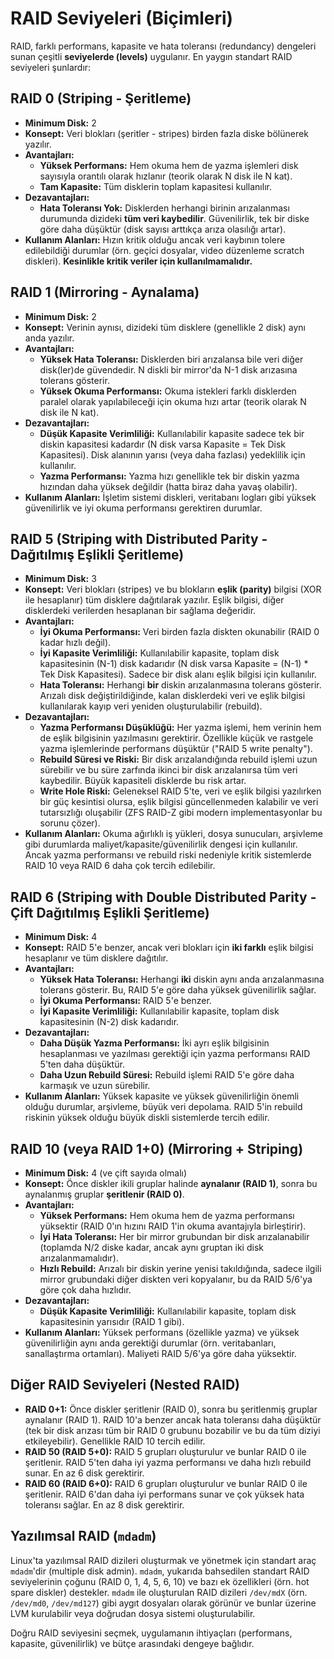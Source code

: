 # RAID Seviyeleri (Biçimleri)

RAID, farklı performans, kapasite ve hata toleransı (redundancy) dengeleri sunan çeşitli **seviyelerde (levels)** uygulanır. En yaygın standart RAID seviyeleri şunlardır:

## RAID 0 (Striping - Şeritleme)

*   **Minimum Disk:** 2
*   **Konsept:** Veri blokları (şeritler - stripes) birden fazla diske bölünerek yazılır.
*   **Avantajları:**
    *   **Yüksek Performans:** Hem okuma hem de yazma işlemleri disk sayısıyla orantılı olarak hızlanır (teorik olarak N disk ile N kat).
    *   **Tam Kapasite:** Tüm disklerin toplam kapasitesi kullanılır.
*   **Dezavantajları:**
    *   **Hata Toleransı Yok:** Disklerden herhangi birinin arızalanması durumunda dizideki **tüm veri kaybedilir**. Güvenilirlik, tek bir diske göre daha düşüktür (disk sayısı arttıkça arıza olasılığı artar).
*   **Kullanım Alanları:** Hızın kritik olduğu ancak veri kaybının tolere edilebildiği durumlar (örn. geçici dosyalar, video düzenleme scratch diskleri). **Kesinlikle kritik veriler için kullanılmamalıdır.**

## RAID 1 (Mirroring - Aynalama)

*   **Minimum Disk:** 2
*   **Konsept:** Verinin aynısı, dizideki tüm disklere (genellikle 2 disk) aynı anda yazılır.
*   **Avantajları:**
    *   **Yüksek Hata Toleransı:** Disklerden biri arızalansa bile veri diğer disk(ler)de güvendedir. N diskli bir mirror'da N-1 disk arızasına tolerans gösterir.
    *   **Yüksek Okuma Performansı:** Okuma istekleri farklı disklerden paralel olarak yapılabileceği için okuma hızı artar (teorik olarak N disk ile N kat).
*   **Dezavantajları:**
    *   **Düşük Kapasite Verimliliği:** Kullanılabilir kapasite sadece tek bir diskin kapasitesi kadardır (N disk varsa Kapasite = Tek Disk Kapasitesi). Disk alanının yarısı (veya daha fazlası) yedeklilik için kullanılır.
    *   **Yazma Performansı:** Yazma hızı genellikle tek bir diskin yazma hızından daha yüksek değildir (hatta biraz daha yavaş olabilir).
*   **Kullanım Alanları:** İşletim sistemi diskleri, veritabanı logları gibi yüksek güvenilirlik ve iyi okuma performansı gerektiren durumlar.

## RAID 5 (Striping with Distributed Parity - Dağıtılmış Eşlikli Şeritleme)

*   **Minimum Disk:** 3
*   **Konsept:** Veri blokları (stripes) ve bu blokların **eşlik (parity)** bilgisi (XOR ile hesaplanır) tüm disklere dağıtılarak yazılır. Eşlik bilgisi, diğer disklerdeki verilerden hesaplanan bir sağlama değeridir.
*   **Avantajları:**
    *   **İyi Okuma Performansı:** Veri birden fazla diskten okunabilir (RAID 0 kadar hızlı değil).
    *   **İyi Kapasite Verimliliği:** Kullanılabilir kapasite, toplam disk kapasitesinin (N-1) disk kadarıdır (N disk varsa Kapasite = (N-1) * Tek Disk Kapasitesi). Sadece bir disk alanı eşlik bilgisi için kullanılır.
    *   **Hata Toleransı:** Herhangi **bir** diskin arızalanmasına tolerans gösterir. Arızalı disk değiştirildiğinde, kalan disklerdeki veri ve eşlik bilgisi kullanılarak kayıp veri yeniden oluşturulabilir (rebuild).
*   **Dezavantajları:**
    *   **Yazma Performansı Düşüklüğü:** Her yazma işlemi, hem verinin hem de eşlik bilgisinin yazılmasını gerektirir. Özellikle küçük ve rastgele yazma işlemlerinde performans düşüktür ("RAID 5 write penalty").
    *   **Rebuild Süresi ve Riski:** Bir disk arızalandığında rebuild işlemi uzun sürebilir ve bu süre zarfında ikinci bir disk arızalanırsa tüm veri kaybedilir. Büyük kapasiteli disklerde bu risk artar.
    *   **Write Hole Riski:** Geleneksel RAID 5'te, veri ve eşlik bilgisi yazılırken bir güç kesintisi olursa, eşlik bilgisi güncellenmeden kalabilir ve veri tutarsızlığı oluşabilir (ZFS RAID-Z gibi modern implementasyonlar bu sorunu çözer).
*   **Kullanım Alanları:** Okuma ağırlıklı iş yükleri, dosya sunucuları, arşivleme gibi durumlarda maliyet/kapasite/güvenilirlik dengesi için kullanılır. Ancak yazma performansı ve rebuild riski nedeniyle kritik sistemlerde RAID 10 veya RAID 6 daha çok tercih edilebilir.

## RAID 6 (Striping with Double Distributed Parity - Çift Dağıtılmış Eşlikli Şeritleme)

*   **Minimum Disk:** 4
*   **Konsept:** RAID 5'e benzer, ancak veri blokları için **iki farklı** eşlik bilgisi hesaplanır ve tüm disklere dağıtılır.
*   **Avantajları:**
    *   **Yüksek Hata Toleransı:** Herhangi **iki** diskin aynı anda arızalanmasına tolerans gösterir. Bu, RAID 5'e göre daha yüksek güvenilirlik sağlar.
    *   **İyi Okuma Performansı:** RAID 5'e benzer.
    *   **İyi Kapasite Verimliliği:** Kullanılabilir kapasite, toplam disk kapasitesinin (N-2) disk kadarıdır.
*   **Dezavantajları:**
    *   **Daha Düşük Yazma Performansı:** İki ayrı eşlik bilgisinin hesaplanması ve yazılması gerektiği için yazma performansı RAID 5'ten daha düşüktür.
    *   **Daha Uzun Rebuild Süresi:** Rebuild işlemi RAID 5'e göre daha karmaşık ve uzun sürebilir.
*   **Kullanım Alanları:** Yüksek kapasite ve yüksek güvenilirliğin önemli olduğu durumlar, arşivleme, büyük veri depolama. RAID 5'in rebuild riskinin yüksek olduğu büyük diskli sistemlerde tercih edilir.

## RAID 10 (veya RAID 1+0) (Mirroring + Striping)

*   **Minimum Disk:** 4 (ve çift sayıda olmalı)
*   **Konsept:** Önce diskler ikili gruplar halinde **aynalanır (RAID 1)**, sonra bu aynalanmış gruplar **şeritlenir (RAID 0)**.
*   **Avantajları:**
    *   **Yüksek Performans:** Hem okuma hem de yazma performansı yüksektir (RAID 0'ın hızını RAID 1'in okuma avantajıyla birleştirir).
    *   **İyi Hata Toleransı:** Her bir mirror grubundan bir disk arızalanabilir (toplamda N/2 diske kadar, ancak aynı gruptan iki disk arızalanmamalıdır).
    *   **Hızlı Rebuild:** Arızalı bir diskin yerine yenisi takıldığında, sadece ilgili mirror grubundaki diğer diskten veri kopyalanır, bu da RAID 5/6'ya göre çok daha hızlıdır.
*   **Dezavantajları:**
    *   **Düşük Kapasite Verimliliği:** Kullanılabilir kapasite, toplam disk kapasitesinin yarısıdır (RAID 1 gibi).
*   **Kullanım Alanları:** Yüksek performans (özellikle yazma) ve yüksek güvenilirliğin aynı anda gerektiği durumlar (örn. veritabanları, sanallaştırma ortamları). Maliyeti RAID 5/6'ya göre daha yüksektir.

## Diğer RAID Seviyeleri (Nested RAID)

*   **RAID 0+1:** Önce diskler şeritlenir (RAID 0), sonra bu şeritlenmiş gruplar aynalanır (RAID 1). RAID 10'a benzer ancak hata toleransı daha düşüktür (tek bir disk arızası tüm bir RAID 0 grubunu bozabilir ve bu da tüm diziyi etkileyebilir). Genellikle RAID 10 tercih edilir.
*   **RAID 50 (RAID 5+0):** RAID 5 grupları oluşturulur ve bunlar RAID 0 ile şeritlenir. RAID 5'ten daha iyi yazma performansı ve daha hızlı rebuild sunar. En az 6 disk gerektirir.
*   **RAID 60 (RAID 6+0):** RAID 6 grupları oluşturulur ve bunlar RAID 0 ile şeritlenir. RAID 6'dan daha iyi performans sunar ve çok yüksek hata toleransı sağlar. En az 8 disk gerektirir.

## Yazılımsal RAID (`mdadm`)

Linux'ta yazılımsal RAID dizileri oluşturmak ve yönetmek için standart araç `mdadm`'dir (multiple disk admin). `mdadm`, yukarıda bahsedilen standart RAID seviyelerinin çoğunu (RAID 0, 1, 4, 5, 6, 10) ve bazı ek özellikleri (örn. hot spare diskler) destekler. `mdadm` ile oluşturulan RAID dizileri `/dev/mdX` (örn. `/dev/md0`, `/dev/md127`) gibi aygıt dosyaları olarak görünür ve bunlar üzerine LVM kurulabilir veya doğrudan dosya sistemi oluşturulabilir.

Doğru RAID seviyesini seçmek, uygulamanın ihtiyaçları (performans, kapasite, güvenilirlik) ve bütçe arasındaki dengeye bağlıdır.
